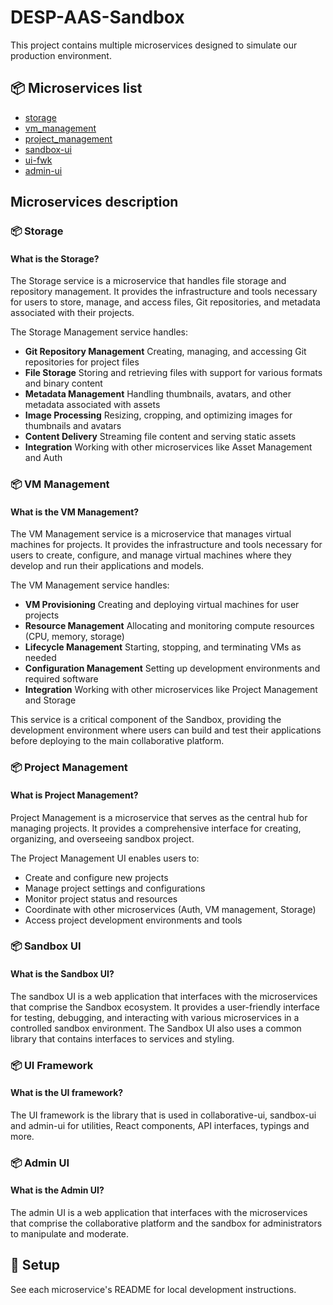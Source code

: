 # DESP-AAS-Sandbox

This project contains multiple microservices designed to simulate our production environment.

## 📦 Microservices list

- [storage](https://github.com/acri-st/storage)
- [vm_management](https://github.com/acri-st/vm-management)
- [project_management](https://github.com/acri-st/project-management)
- [sandbox-ui](https://github.com/acri-st/sandbox-ui)  
- [ui-fwk](https://github.com/acri-st/ui-fwk)
- [admin-ui](https://github.com/acri-st/admin-ui)

## Microservices description

### 📦 Storage
#### What is the Storage?

The Storage service is a microservice that handles file storage and repository management. It provides the infrastructure and tools necessary for users to store, manage, and access files, Git repositories, and metadata associated with their projects.

The Storage Management service handles:
- **Git Repository Management** Creating, managing, and accessing Git repositories for project files
- **File Storage** Storing and retrieving files with support for various formats and binary content
- **Metadata Management** Handling thumbnails, avatars, and other metadata associated with assets
- **Image Processing** Resizing, cropping, and optimizing images for thumbnails and avatars
- **Content Delivery** Streaming file content and serving static assets
- **Integration** Working with other microservices like Asset Management and Auth  

### 📦 VM Management
#### What is the VM Management?

The VM Management service is a microservice that manages virtual machines for projects. It provides the infrastructure and tools necessary for users to create, configure, and manage virtual machines where they develop and run their applications and models.

The VM Management service handles:
- **VM Provisioning** Creating and deploying virtual machines for user projects
- **Resource Management** Allocating and monitoring compute resources (CPU, memory, storage)
- **Lifecycle Management** Starting, stopping, and terminating VMs as needed
- **Configuration Management** Setting up development environments and required software
- **Integration** Working with other microservices like Project Management and Storage

This service is a critical component of the Sandbox, providing the development environment where users can build and test their applications before deploying to the main collaborative platform.  

### 📦 Project Management
#### What is Project Management?

Project Management is a microservice that serves as the central hub for managing projects. It provides a comprehensive interface for creating, organizing, and overseeing sandbox project.

The Project Management UI enables users to:
- Create and configure new projects
- Manage project settings and configurations
- Monitor project status and resources
- Coordinate with other microservices (Auth, VM management, Storage)
- Access project development environments and tools  

### 📦 Sandbox UI
#### What is the Sandbox UI?

The sandbox UI is a web application that interfaces with the microservices that comprise the Sandbox ecosystem. It provides a user-friendly interface for testing, debugging, and interacting with various microservices in a controlled sandbox environment.
The Sandbox UI also uses a common library that contains interfaces to services and styling.  

### 📦 UI Framework
#### What is the UI framework?

The UI framework is the library that is used in collaborative-ui, sandbox-ui and admin-ui for utilities, React components, API interfaces, typings and more.  

### 📦 Admin UI
#### What is the Admin UI?

The admin UI is a web application that interfaces with the microservices that comprise the collaborative platform and the sandbox for administrators to manipulate and moderate.  

## 🧰 Setup

See each microservice's README for local development instructions.
